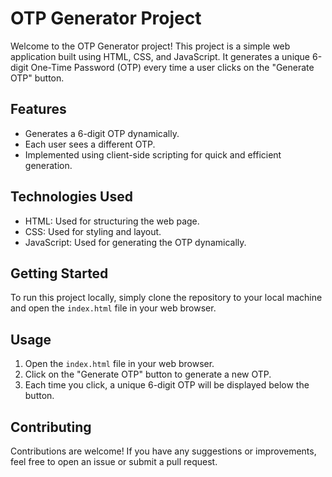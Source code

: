 
# OTP Generator Project

Welcome to the OTP Generator project! This project is a simple web application built using HTML, CSS, and JavaScript. It generates a unique 6-digit One-Time Password (OTP) every time a user clicks on the "Generate OTP" button.

## Features

- Generates a 6-digit OTP dynamically.
- Each user sees a different OTP.
- Implemented using client-side scripting for quick and efficient generation.

## Technologies Used

- HTML: Used for structuring the web page.
- CSS: Used for styling and layout.
- JavaScript: Used for generating the OTP dynamically.

## Getting Started

To run this project locally, simply clone the repository to your local machine and open the `index.html` file in your web browser.

## Usage

1. Open the `index.html` file in your web browser.
2. Click on the "Generate OTP" button to generate a new OTP.
3. Each time you click, a unique 6-digit OTP will be displayed below the button.

## Contributing

Contributions are welcome! If you have any suggestions or improvements, feel free to open an issue or submit a pull request.
